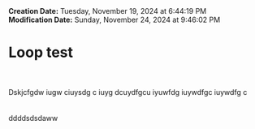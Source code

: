 <div><b>Creation Date:</b> Tuesday, November 19, 2024 at 6:44:19 PM<br></div>
<div><b>Modification Date:</b> Sunday, November 24, 2024 at 9:46:02 PM<br></div>
<div><h1>Loop test</h1></div>
<div><br></div>
<div><br></div>
<div>Dskjcfgdw iugw ciuysdg c iuyg dcuydfgcu iyuwfdg iuywdfgc iuywdfg c</div>
<div><br></div>
<div><br></div>
<div>ddddsdsdaww</div>

